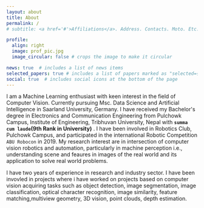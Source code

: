 ```yaml
---
layout: about
title: About
permalink: /
# subtitle: <a href='#'>Affiliations</a>. Address. Contacts. Moto. Etc.

profile:
  align: right
  image: prof_pic.jpg
  image_circular: false # crops the image to make it circular

news: true  # includes a list of news items
selected_papers: true # includes a list of papers marked as "selected={true}"
social: true  # includes social icons at the bottom of the page
---
```


I am a Machine Learning enthusiast with keen interest in the field of Computer Vision. Currently pursuing Msc. Data Science and Artificial Intelligence in Saarland University, Germany. I have received my Bachelor's degree in Electronics and Communication Engineering from Pulchowk Campus, Institute of Engineering, Tribhuvan University, Nepal with <b>`summa cum laude`(9th Rank in University)</b> . I have been involved in Robotics Club, Pulchowk Campus, and participated in the international Robotic Competition `ABU Robocon` in 2019. My research interest are in intersection of computer vision robotics and automation, particularly in machine perception i.e., understanding scene and feaures in images of the real world and its application to solve real world problems.

I have two years of experience in research and industry sector. I have been invovled in projects where i have worked on projects based on computer vision acquiring tasks such as object detection, image segmentation, image classification, optical character recognition, image similarity, feature matching,multiview geometry, 3D vision, point clouds, depth estimation.  
